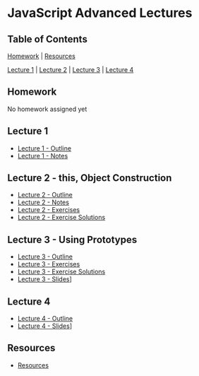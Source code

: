 # JavaScript Advanced Lectures

## Table of Contents

[Homework](#homework) | [Resources](#resources)

[Lecture 1](#lecture-1) | [Lecture 2](#lecture-2) | [Lecture 3](#lecture-3) | [Lecture 4](#lecture-4)

## Homework

No homework assigned yet

## Lecture 1

- [Lecture 1 - Outline](lecture01-outline.md)
- [Lecture 1 - Notes](lecture01-notes.md)

## Lecture 2 - this, Object Construction

- [Lecture 2 - Outline](lecture02-outline.md)
- [Lecture 2 - Notes](lecture02-notes.md)
- [Lecture 2 - Exercises](lecture02-exercises.md)
- [Lecture 2 - Exercise Solutions](lecture02-exercise-solutions.md)

## Lecture 3 - Using Prototypes

- [Lecture 3 - Outline](lecture03-outline.md)
- [Lecture 3 - Exercises](lecture03-exercises.md)
- [Lecture 3 - Exercise Solutions](lecture03-exercise-solutions.md)
- [Lecture 3 - Slides](lecture03-slides.pdf)]

## Lecture 4

- [Lecture 4 - Outline](lecture04-outline.md)
- [Lecture 4 - Slides](lecture04-slides.pdf)]
## Resources

- [Resources](resources.md)
